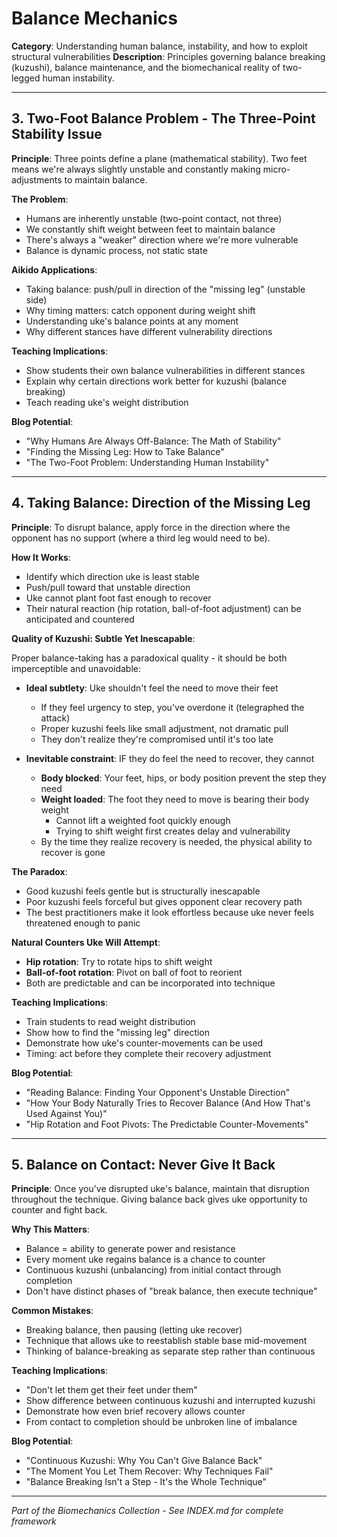 # Balance Mechanics

**Category**: Understanding human balance, instability, and how to exploit structural vulnerabilities
**Description**: Principles governing balance breaking (kuzushi), balance maintenance, and the biomechanical reality of two-legged human instability.

---

## 3. Two-Foot Balance Problem - The Three-Point Stability Issue

**Principle**: Three points define a plane (mathematical stability). Two feet means we're always slightly unstable and constantly making micro-adjustments to maintain balance.

**The Problem**:
- Humans are inherently unstable (two-point contact, not three)
- We constantly shift weight between feet to maintain balance
- There's always a "weaker" direction where we're more vulnerable
- Balance is dynamic process, not static state

**Aikido Applications**:
- Taking balance: push/pull in direction of the "missing leg" (unstable side)
- Why timing matters: catch opponent during weight shift
- Understanding uke's balance points at any moment
- Why different stances have different vulnerability directions

**Teaching Implications**:
- Show students their own balance vulnerabilities in different stances
- Explain why certain directions work better for kuzushi (balance breaking)
- Teach reading uke's weight distribution

**Blog Potential**:
- "Why Humans Are Always Off-Balance: The Math of Stability"
- "Finding the Missing Leg: How to Take Balance"
- "The Two-Foot Problem: Understanding Human Instability"

---

## 4. Taking Balance: Direction of the Missing Leg

**Principle**: To disrupt balance, apply force in the direction where the opponent has no support (where a third leg would need to be).

**How It Works**:
- Identify which direction uke is least stable
- Push/pull toward that unstable direction
- Uke cannot plant foot fast enough to recover
- Their natural reaction (hip rotation, ball-of-foot adjustment) can be anticipated and countered

**Quality of Kuzushi: Subtle Yet Inescapable**:

Proper balance-taking has a paradoxical quality - it should be both imperceptible and unavoidable:

- **Ideal subtlety**: Uke shouldn't feel the need to move their feet
  - If they feel urgency to step, you've overdone it (telegraphed the attack)
  - Proper kuzushi feels like small adjustment, not dramatic pull
  - They don't realize they're compromised until it's too late

- **Inevitable constraint**: IF they do feel the need to recover, they cannot
  - **Body blocked**: Your feet, hips, or body position prevent the step they need
  - **Weight loaded**: The foot they need to move is bearing their body weight
    - Cannot lift a weighted foot quickly enough
    - Trying to shift weight first creates delay and vulnerability
  - By the time they realize recovery is needed, the physical ability to recover is gone

**The Paradox**:
- Good kuzushi feels gentle but is structurally inescapable
- Poor kuzushi feels forceful but gives opponent clear recovery path
- The best practitioners make it look effortless because uke never feels threatened enough to panic

**Natural Counters Uke Will Attempt**:
- **Hip rotation**: Try to rotate hips to shift weight
- **Ball-of-foot rotation**: Pivot on ball of foot to reorient
- Both are predictable and can be incorporated into technique

**Teaching Implications**:
- Train students to read weight distribution
- Show how to find the "missing leg" direction
- Demonstrate how uke's counter-movements can be used
- Timing: act before they complete their recovery adjustment

**Blog Potential**:
- "Reading Balance: Finding Your Opponent's Unstable Direction"
- "How Your Body Naturally Tries to Recover Balance (And How That's Used Against You)"
- "Hip Rotation and Foot Pivots: The Predictable Counter-Movements"

---

## 5. Balance on Contact: Never Give It Back

**Principle**: Once you've disrupted uke's balance, maintain that disruption throughout the technique. Giving balance back gives uke opportunity to counter and fight back.

**Why This Matters**:
- Balance = ability to generate power and resistance
- Every moment uke regains balance is a chance to counter
- Continuous kuzushi (unbalancing) from initial contact through completion
- Don't have distinct phases of "break balance, then execute technique"

**Common Mistakes**:
- Breaking balance, then pausing (letting uke recover)
- Technique that allows uke to reestablish stable base mid-movement
- Thinking of balance-breaking as separate step rather than continuous

**Teaching Implications**:
- "Don't let them get their feet under them"
- Show difference between continuous kuzushi and interrupted kuzushi
- Demonstrate how even brief recovery allows counter
- From contact to completion should be unbroken line of imbalance

**Blog Potential**:
- "Continuous Kuzushi: Why You Can't Give Balance Back"
- "The Moment You Let Them Recover: Why Techniques Fail"
- "Balance Breaking Isn't a Step - It's the Whole Technique"

---

*Part of the Biomechanics Collection - See INDEX.md for complete framework*
